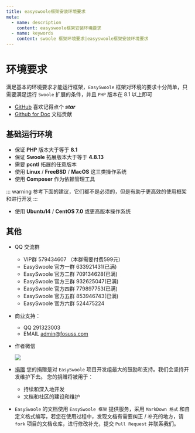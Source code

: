 ```yaml
---
title: easyswoole框架安装环境要求
meta:
  - name: description
    content: easyswoole框架安装环境要求
  - name: keywords
    content: swoole 框架环境要求|easyswoole框架安装环境要求
---
```


# 环境要求

满足基本的环境要求才能运行框架，`EasySwoole` 框架对环境的要求十分简单，只需要满足运行 `Swoole` 扩展的条件，并且 `PHP` 版本在 8.1 以上即可

- [GitHub](https://github.com/easy-swoole/easyswoole)  喜欢记得点个 ***star***
- [Github for Doc](https://github.com/easy-swoole/doc-3.7) 文档贡献

## 基础运行环境
- 保证 **PHP** 版本大于等于 **8.1**
- 保证 **Swoole** 拓展版本大于等于 **4.8.13**
- 需要 **pcntl** 拓展的任意版本
- 使用 **Linux** / **FreeBSD** / **MacOS** 这三类操作系统
- 使用 **Composer** 作为依赖管理工具


::: warning 
 参考下面的建议，它们都不是必须的，但是有助于更高效的使用框架和进行开发
:::

- 使用 **Ubuntu14** / **CentOS 7.0** 或更高版本操作系统

## 其他

- QQ 交流群
    - VIP群 579434607 （本群需要付费599元）
    - EasySwoole 官方一群 633921431(已满)
    - EasySwoole 官方二群 709134628(已满)
    - EasySwoole 官方三群 932625047(已满)
    - EasySwoole 官方四群 779897753(已满)
    - EasySwoole 官方五群 853946743(已满)
    - EasySwoole 官方六群 524475224
    
- 商业支持：
    - QQ 291323003
    - EMAIL admin@fosuss.com
        
- 作者微信

    ![](/Images/authWx.png)

- [捐赠](/Preface/donate.md) 您的捐赠是对 `EasySwoole` 项目开发组最大的鼓励和支持。我们会坚持开发维护下去。 您的捐赠将被用于：
  - 持续和深入地开发
  - 文档和社区的建设和维护

- `EasySwoole` 的文档使用 `EasySwoole 框架` 提供服务，采用 `MarkDown 格式` 和自定义格式编写，若您在使用过程中，发现文档有需要纠正 / 补充的地方，请 `fork` 项目的文档仓库，进行修改补充，提交 `Pull Request` 并联系我们。
